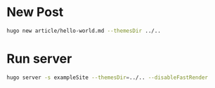 # New Post

```sh
hugo new article/hello-world.md --themesDir ../..
```

# Run server

```sh
hugo server -s exampleSite --themesDir=../.. --disableFastRender
```